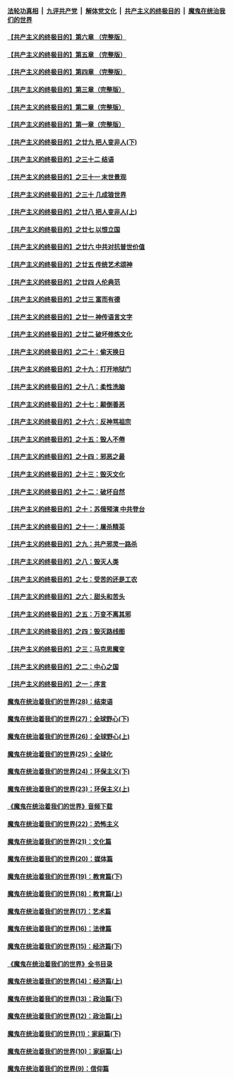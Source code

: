 ####  [法轮功真相](../../../../basic/blob/master/README.md?t=05170402) &nbsp;|&nbsp; [九评共产党](../../../../9ping.md/blob/master/README.md?t=05170402) &nbsp;|&nbsp; [解体党文化](../../../../jtdwh.md/blob/master/README.md?t=05170402)  &nbsp;|&nbsp; [共产主义的终极目的](../../../../gczydzjmd.md/blob/master/README.md?t=05170402) &nbsp;|&nbsp; [魔鬼在统治我们的世界](../../../../mgztzwmdsj.md/blob/master/README.md?t=05170402) 

#### [【共产主义的终极目的】第六章 （完整版）](../pages/nsc422/n11428913.md?t=05170402) 

#### [【共产主义的终极目的】第五章 （完整版）](../pages/nsc422/n11428912.md?t=05170402) 

#### [【共产主义的终极目的】第四章 （完整版）](../pages/nsc422/n11428907.md?t=05170402) 

#### [【共产主义的终极目的】第三章（完整版）](../pages/nsc422/n11428848.md?t=05170402) 

#### [【共产主义的终极目的】第二章（完整版）](../pages/nsc422/n11428831.md?t=05170402) 

#### [【共产主义的终极目的】第一章（完整版）](../pages/nsc422/n11417651.md?t=05170402) 

#### [【共产主义的终极目的】之廿九 把人变非人(下)](../pages/nsc422/n11344140.md?t=05170402) 

#### [【共产主义的终极目的】之三十二 结语](../pages/nsc422/n11360535.md?t=05170402) 

#### [【共产主义的终极目的】之三十一 末世景观](../pages/nsc422/n11351129.md?t=05170402) 

#### [【共产主义的终极目的】之三十 几成狼世界](../pages/nsc422/n11348280.md?t=05170402) 

#### [【共产主义的终极目的】之廿八 把人变非人(上)](../pages/nsc422/n11340492.md?t=05170402) 

#### [【共产主义的终极目的】之廿七 以恨立国](../pages/nsc422/n11336944.md?t=05170402) 

#### [【共产主义的终极目的】之廿六 中共对抗普世价值](../pages/nsc422/n11324785.md?t=05170402) 

#### [【共产主义的终极目的】之廿五 传统艺术颂神](../pages/nsc422/n11296396.md?t=05170402) 

#### [【共产主义的终极目的】之廿四 人伦典范](../pages/nsc422/n11296397.md?t=05170402) 

#### [【共产主义的终极目的】之廿三 富而有德](../pages/nsc422/n11283598.md?t=05170402) 

#### [【共产主义的终极目的】之廿一 神传语言文字](../pages/nsc422/n11263265.md?t=05170402) 

#### [【共产主义的终极目的】之廿二 破坏修炼文化](../pages/nsc422/n11245728.md?t=05170402) 

#### [【共产主义的终极目的】之二十：偷天换日](../pages/nsc422/n11238846.md?t=05170402) 

#### [【共产主义的终极目的】之十九：打开地狱门](../pages/nsc422/n11206376.md?t=05170402) 

#### [【共产主义的终极目的】之十八：柔性洗脑](../pages/nsc422/n11199994.md?t=05170402) 

#### [【共产主义的终极目的】之十七：颠倒善恶](../pages/nsc422/n11179782.md?t=05170402) 

#### [【共产主义的终极目的】之十六：反神骂祖宗](../pages/nsc422/n11166798.md?t=05170402) 

#### [【共产主义的终极目的】之十五：毁人不倦](../pages/nsc422/n11166792.md?t=05170402) 

#### [【共产主义的终极目的】之十四：邪恶之最](../pages/nsc422/n11150249.md?t=05170402) 

#### [【共产主义的终极目的】之十三：毁灭文化](../pages/nsc422/n11135227.md?t=05170402) 

#### [【共产主义的终极目的】之十二：破坏自然](../pages/nsc422/n11135214.md?t=05170402) 

#### [【共产主义的终极目的】之十：苏俄预演 中共登台](../pages/nsc422/n11118424.md?t=05170402) 

#### [【共产主义的终极目的】之十一：屠杀精英](../pages/nsc422/n11118442.md?t=05170402) 

#### [【共产主义的终极目的】之九：共产邪灵一路杀](../pages/nsc422/n11114139.md?t=05170402) 

#### [【共产主义的终极目的】之八：毁灭人类](../pages/nsc422/n11108503.md?t=05170402) 

#### [【共产主义的终极目的】之七：受苦的还是工农](../pages/nsc422/n11101809.md?t=05170402) 

#### [【共产主义的终极目的】之六：甜头和苦头](../pages/nsc422/n11096971.md?t=05170402) 

#### [【共产主义的终极目的】之五：万变不离其邪](../pages/nsc422/n11091285.md?t=05170402) 

#### [【共产主义的终极目的】之四：毁灭路线图](../pages/nsc422/n11086284.md?t=05170402) 

#### [【共产主义的终极目的】之三：马克思魔变](../pages/nsc422/n11061941.md?t=05170402) 

#### [【共产主义的终极目的】之二：中心之国](../pages/nsc422/n11047728.md?t=05170402) 

#### [【共产主义的终极目的】之一：序言](../pages/nsc422/n11086077.md?t=05170402) 

#### [魔鬼在统治着我们的世界(28)：结束语](../pages/nsc422/n10936246.md?t=05170402) 

#### [魔鬼在统治着我们的世界(27)：全球野心(下)](../pages/nsc422/n10928319.md?t=05170402) 

#### [魔鬼在统治着我们的世界(26)：全球野心(上)](../pages/nsc422/n10900318.md?t=05170402) 

#### [魔鬼在统治着我们的世界(25)：全球化](../pages/nsc422/n10788205.md?t=05170402) 

#### [魔鬼在统治着我们的世界(24)：环保主义(下)](../pages/nsc422/n10695307.md?t=05170402) 

#### [魔鬼在统治着我们的世界(23)：环保主义(上)](../pages/nsc422/n10688613.md?t=05170402) 

#### [《魔鬼在统治着我们的世界》音频下载](../pages/nsc422/n10635553.md?t=05170402) 

#### [魔鬼在统治着我们的世界(22)：恐怖主义](../pages/nsc422/n10614727.md?t=05170402) 

#### [魔鬼在统治着我们的世界(21)：文化篇](../pages/nsc422/n10597706.md?t=05170402) 

#### [魔鬼在统治着我们的世界(20)：媒体篇](../pages/nsc422/n10586579.md?t=05170402) 

#### [魔鬼在统治着我们的世界(19)：教育篇(下)](../pages/nsc422/n10564808.md?t=05170402) 

#### [魔鬼在统治着我们的世界(18)：教育篇(上)](../pages/nsc422/n10526970.md?t=05170402) 

#### [魔鬼在统治着我们的世界(17)：艺术篇](../pages/nsc422/n10499093.md?t=05170402) 

#### [魔鬼在统治着我们的世界(16)：法律篇](../pages/nsc422/n10485969.md?t=05170402) 

#### [魔鬼在统治着我们的世界(15)：经济篇(下)](../pages/nsc422/n10469975.md?t=05170402) 

#### [《魔鬼在统治着我们的世界》全书目录](../pages/nsc422/n10464261.md?t=05170402) 

#### [魔鬼在统治着我们的世界(14)：经济篇(上)](../pages/nsc422/n10457370.md?t=05170402) 

#### [魔鬼在统治着我们的世界(13)：政治篇(下)](../pages/nsc422/n10448270.md?t=05170402) 

#### [魔鬼在统治着我们的世界(12)：政治篇(上)](../pages/nsc422/n10444576.md?t=05170402) 

#### [魔鬼在统治着我们的世界(11)：家庭篇(下)](../pages/nsc422/n10440961.md?t=05170402) 

#### [魔鬼在统治着我们的世界(10)：家庭篇(上)](../pages/nsc422/n10435448.md?t=05170402) 

#### [魔鬼在统治着我们的世界(9)：信仰篇](../pages/nsc422/n10432159.md?t=05170402) 

